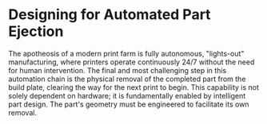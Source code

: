 # Designing for Automated Part Ejection

The apotheosis of a modern print farm is fully autonomous, "lights-out" manufacturing, where printers operate continuously 24/7 without the need for human intervention. The final and most challenging step in this automation chain is the physical removal of the completed part from the build plate, clearing the way for the next print to begin. This capability is not solely dependent on hardware; it is fundamentally enabled by intelligent part design. The part's geometry must be engineered to facilitate its own removal.

